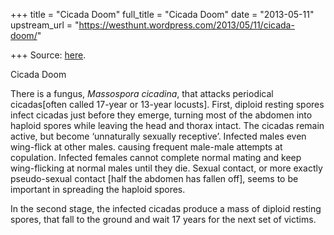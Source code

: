 +++
title = "Cicada Doom"
full_title = "Cicada Doom"
date = "2013-05-11"
upstream_url = "https://westhunt.wordpress.com/2013/05/11/cicada-doom/"

+++
Source: [here](https://westhunt.wordpress.com/2013/05/11/cicada-doom/).

Cicada Doom

There is a fungus, *Massospora cicadina*, that attacks periodical
cicadas\[often called 17-year or 13-year locusts\]. First, diploid
resting spores infect cicadas just before they emerge, turning most of
the abdomen into haploid spores while leaving the head and thorax
intact. The cicadas remain active, but become ‘unnaturally sexually
receptive’. Infected males even wing-flick at other males. causing
frequent male-male attempts at copulation. Infected females cannot
complete normal mating and keep wing-flicking at normal males until they
die. Sexual contact, or more exactly pseudo-sexual contact \[half the
abdomen has fallen off\], seems to be important in spreading the haploid
spores.

In the second stage, the infected cicadas produce a mass of diploid
resting spores, that fall to the ground and wait 17 years for the next
set of victims.

